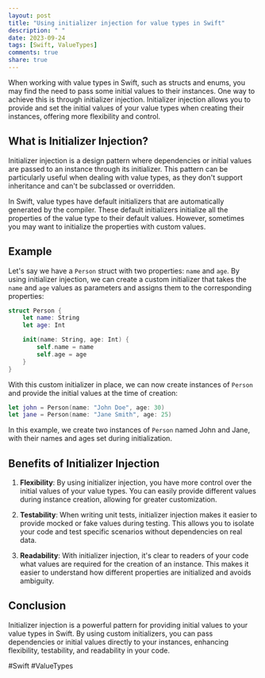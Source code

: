 ```yaml
---
layout: post
title: "Using initializer injection for value types in Swift"
description: " "
date: 2023-09-24
tags: [Swift, ValueTypes]
comments: true
share: true
---
```


When working with value types in Swift, such as structs and enums, you may find the need to pass some initial values to their instances. One way to achieve this is through initializer injection. Initializer injection allows you to provide and set the initial values of your value types when creating their instances, offering more flexibility and control.

## What is Initializer Injection?

Initializer injection is a design pattern where dependencies or initial values are passed to an instance through its initializer. This pattern can be particularly useful when dealing with value types, as they don't support inheritance and can't be subclassed or overridden.

In Swift, value types have default initializers that are automatically generated by the compiler. These default initializers initialize all the properties of the value type to their default values. However, sometimes you may want to initialize the properties with custom values.

## Example

Let's say we have a `Person` struct with two properties: `name` and `age`. By using initializer injection, we can create a custom initializer that takes the `name` and `age` values as parameters and assigns them to the corresponding properties:

```swift
struct Person {
    let name: String
    let age: Int

    init(name: String, age: Int) {
        self.name = name
        self.age = age
    }
}
```

With this custom initializer in place, we can now create instances of `Person` and provide the initial values at the time of creation:

```swift
let john = Person(name: "John Doe", age: 30)
let jane = Person(name: "Jane Smith", age: 25)
```

In this example, we create two instances of `Person` named John and Jane, with their names and ages set during initialization.

## Benefits of Initializer Injection

1. **Flexibility**: By using initializer injection, you have more control over the initial values of your value types. You can easily provide different values during instance creation, allowing for greater customization.

2. **Testability**: When writing unit tests, initializer injection makes it easier to provide mocked or fake values during testing. This allows you to isolate your code and test specific scenarios without dependencies on real data.

3. **Readability**: With initializer injection, it's clear to readers of your code what values are required for the creation of an instance. This makes it easier to understand how different properties are initialized and avoids ambiguity.

## Conclusion

Initializer injection is a powerful pattern for providing initial values to your value types in Swift. By using custom initializers, you can pass dependencies or initial values directly to your instances, enhancing flexibility, testability, and readability in your code.

#Swift #ValueTypes